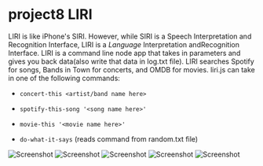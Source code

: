 # project8 LIRI
LIRI is like iPhone's SIRI. However, while SIRI is a Speech Interpretation and Recognition Interface, LIRI is a _Language_ Interpretation andRecognition Interface. LIRI is a command line node app that takes in parameters and gives you back data(also write that data in log.txt file). LIRI  searches Spotify for songs, Bands in Town for concerts, and OMDB for movies. liri.js can take in one of the following commands:

   * `concert-this <artist/band name here>`

   * `spotify-this-song '<song name here>'`

   * `movie-this '<movie name here>'`

   * `do-what-it-says` (reads command from random.txt file)

![Screenshot](https://github.com/AlexGreen92/project8/blob/master/Screenshot%20(16).png)
![Screenshot](https://github.com/AlexGreen92/project8/blob/master/Screenshot%20(17).png)
![Screenshot](https://github.com/AlexGreen92/project8/blob/master/Screenshot%20(18).png)
![Screenshot](https://github.com/AlexGreen92/project8/blob/master/Screenshot%20(19).png)
![Screenshot](https://github.com/AlexGreen92/project8/blob/master/Screenshot%20(20).png)
